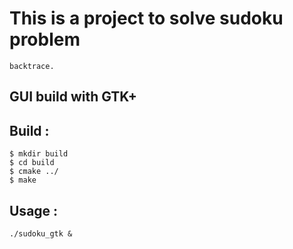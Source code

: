 # This is a project to solve sudoku problem
    backtrace.
## GUI build with GTK+ 

## Build :
    $ mkdir build
    $ cd build 
    $ cmake ../ 
    $ make 
## Usage :
    ./sudoku_gtk & 
